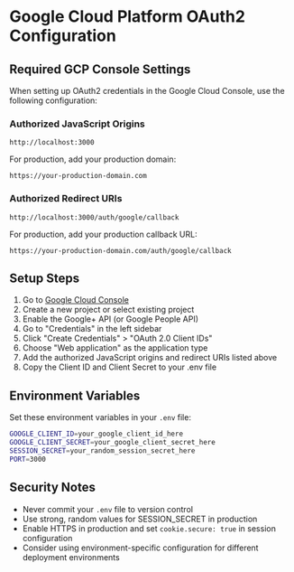 # Google Cloud Platform OAuth2 Configuration

## Required GCP Console Settings

When setting up OAuth2 credentials in the Google Cloud Console, use the following configuration:

### Authorized JavaScript Origins
```
http://localhost:3000
```

For production, add your production domain:
```
https://your-production-domain.com
```

### Authorized Redirect URIs
```
http://localhost:3000/auth/google/callback
```

For production, add your production callback URL:
```
https://your-production-domain.com/auth/google/callback
```

## Setup Steps

1. Go to [Google Cloud Console](https://console.cloud.google.com/)
2. Create a new project or select existing project
3. Enable the Google+ API (or Google People API)
4. Go to "Credentials" in the left sidebar
5. Click "Create Credentials" > "OAuth 2.0 Client IDs"
6. Choose "Web application" as the application type
7. Add the authorized JavaScript origins and redirect URIs listed above
8. Copy the Client ID and Client Secret to your .env file

## Environment Variables

Set these environment variables in your `.env` file:

```bash
GOOGLE_CLIENT_ID=your_google_client_id_here
GOOGLE_CLIENT_SECRET=your_google_client_secret_here
SESSION_SECRET=your_random_session_secret_here
PORT=3000
```

## Security Notes

- Never commit your `.env` file to version control
- Use strong, random values for SESSION_SECRET in production
- Enable HTTPS in production and set `cookie.secure: true` in session configuration
- Consider using environment-specific configuration for different deployment environments